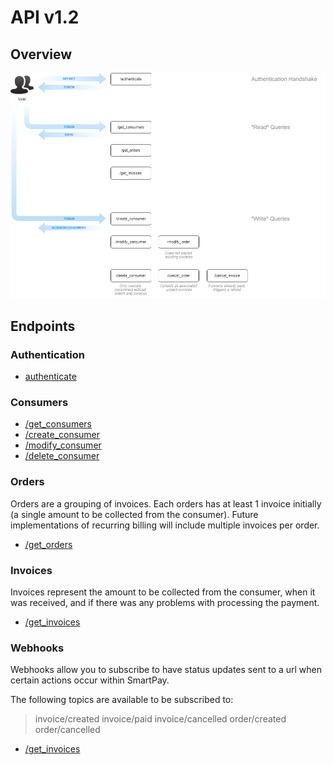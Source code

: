 # API v1.2

## Overview

<img src="diagram.png">

## Endpoints

### Authentication

- [authenticate](authenticate.md)

### Consumers

- [/get_consumers](get_consumers.md)
- [/create_consumer](create_consumer.md)
- [/modify_consumer](modify_consumer.md)
- [/delete_consumer](delete_consumer.md)

### Orders

Orders are a grouping of invoices.  Each orders has at least 1 invoice initially (a single amount to be collected from the consumer).  Future implementations of recurring billing will include multiple invoices per order.

- [/get_orders](get_orders.md)

### Invoices

Invoices represent the amount to be collected from the consumer, when it was received, and if there was any problems with processing the payment.

- [/get_invoices](get_invoices.md)

### Webhooks

Webhooks allow you to subscribe to have status updates sent to a url when certain actions occur within SmartPay.

The following topics are available to be subscribed to:
> invoice/created
> invoice/paid
> invoice/cancelled
> order/created
> order/cancelled

- [/get_invoices](get_invoices.md)